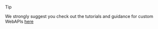 ﻿---
uid: ToSic.Sxc.Dnn.ApiController
---

> [!TIP]
> We strongly suggest you check out the tutorials and guidance for custom WebAPIs [here](xref:WebApi.Custom.Index)

